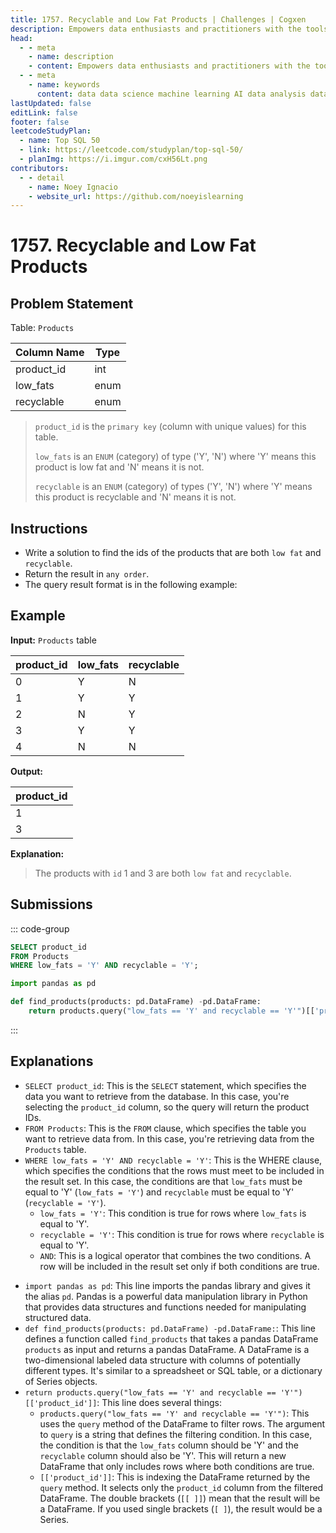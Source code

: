 ```yaml
---
title: 1757. Recyclable and Low Fat Products | Challenges | Cogxen
description: Empowers data enthusiasts and practitioners with the tools and knowledge to unlock the potential of data.
head:
  - - meta
    - name: description
    - content: Empowers data enthusiasts and practitioners with the tools and knowledge to unlock the potential of data.
  - - meta
    - name: keywords
      content: data data science machine learning AI data analysis data-driven data enthusiasts data practitioners
lastUpdated: false
editLink: false
footer: false
leetcodeStudyPlan:
  - name: Top SQL 50
  - link: https://leetcode.com/studyplan/top-sql-50/
  - planImg: https://i.imgur.com/cxH56Lt.png
contributors:
  - - detail
    - name: Noey Ignacio
    - website_url: https://github.com/noeyislearning
---
```


# 1757. Recyclable and Low Fat Products

## Problem Statement

Table: `Products`

| Column Name | Type |
| ----------- | ---- |
| product_id  | int  |
| low_fats    | enum |
| recyclable  | enum |

> `product_id` is the `primary key` (column with unique values) for this table.
>
> `low_fats` is an `ENUM` (category) of type ('Y', 'N') where 'Y' means this product is low fat and 'N' means it is not.
>
> `recyclable` is an `ENUM` (category) of types ('Y', 'N') where 'Y' means this product is recyclable and 'N' means it is not.

## Instructions

- Write a solution to find the ids of the products that are both `low fat` and `recyclable`.
- Return the result in `any order`.
- The query result format is in the following example:

## Example

**Input:** `Products` table

| product_id | low_fats | recyclable |
| ---------- | -------- | ---------- |
| 0          | Y        | N          |
| 1          | Y        | Y          |
| 2          | N        | Y          |
| 3          | Y        | Y          |
| 4          | N        | N          |

**Output:**

| product_id |
| ---------- |
| 1          |
| 3          |

**Explanation:**

> The products with `id` 1 and 3 are both `low fat` and `recyclable`.

## Submissions

::: code-group

```sql [PostgreSQL] :line-numbers
SELECT product_id
FROM Products
WHERE low_fats = 'Y' AND recyclable = 'Y';
```

```python [Pandas] :line-numbers
import pandas as pd

def find_products(products: pd.DataFrame) -pd.DataFrame:
    return products.query("low_fats == 'Y' and recyclable == 'Y'")[['product_id']]
```

:::

## Explanations

<CustomAccordion title="PostgreSQL" submitted_by="@noeyislearning" submit_website_url="https://github.com/noeyislearning" :collapsed=false>

- `SELECT product_id`: This is the `SELECT` statement, which specifies the data you want to retrieve from the database. In this case, you're selecting the `product_id` column, so the query will return the product IDs.
- `FROM Products`: This is the `FROM` clause, which specifies the table you want to retrieve data from. In this case, you're retrieving data from the `Products` table.
- `WHERE low_fats = 'Y' AND recyclable = 'Y'`: This is the WHERE clause, which specifies the conditions that the rows must meet to be included in the result set. In this case, the conditions are that `low_fats` must be equal to 'Y' (`low_fats = 'Y'`) and `recyclable` must be equal to 'Y' (`recyclable = 'Y'`).
  - `low_fats = 'Y'`: This condition is true for rows where `low_fats` is equal to 'Y'.
  - `recyclable = 'Y'`: This condition is true for rows where `recyclable` is equal to 'Y'.
  - `AND`: This is a logical operator that combines the two conditions. A row will be included in the result set only if both conditions are true.

</CustomAccordion>

<CustomAccordion title="Pandas" submitted_by="@noeyislearning" submit_website_url="https://github.com/noeyislearning">

- `import pandas as pd`: This line imports the pandas library and gives it the alias `pd`. Pandas is a powerful data manipulation library in Python that provides data structures and functions needed for manipulating structured data.
- `def find_products(products: pd.DataFrame) -pd.DataFrame:`: This line defines a function called `find_products` that takes a pandas DataFrame `products` as input and returns a pandas DataFrame. A DataFrame is a two-dimensional labeled data structure with columns of potentially different types. It's similar to a spreadsheet or SQL table, or a dictionary of Series objects.
- `return products.query("low_fats == 'Y' and recyclable == 'Y'")[['product_id']]`:
  This line does several things:
  - `products.query("low_fats == 'Y' and recyclable == 'Y'")`: This uses the `query` method of the DataFrame to filter rows. The argument to `query` is a string that defines the filtering condition. In this case, the condition is that the `low_fats` column should be 'Y' and the `recyclable` column should also be 'Y'. This will return a new DataFrame that only includes rows where both conditions are true.
  - `[['product_id']]`: This is indexing the DataFrame returned by the `query` method. It selects only the `product_id` column from the filtered DataFrame. The double brackets (`[[ ]]`) mean that the result will be a DataFrame. If you used single brackets (`[ ]`), the result would be a Series.

</CustomAccordion>
